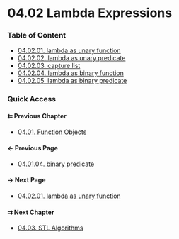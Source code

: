 # 04.02 Lambda Expressions

### Table of Content

* [04.02.01. lambda as unary function](./01.unary_function.md)
* [04.02.02. lambda as unary predicate](./02.unary_predicate.md)
* [04.02.03. capture list](./03.capture_list.md)
* [04.02.04. lambda as binary function](./04.binary_function.md)
* [04.02.05. lambda as binary predicate](./05.binary_predicate.md)

### Quick Access

<div class="previous_chapter pagination">

#### &#8647; Previous Chapter

* [04.01. Function Objects](./../../04.more_stl/01.function_object/README.md)
</div>

<div class="previous_page pagination">

#### &#8592; Previous Page

* [04.01.04. binary predicate](./../../04.more_stl/01.function_object/04.binary_predicate.md)

</div>
<div class="next_page pagination">

#### &#8594; Next Page

* [04.02.01. lambda as unary function](./../../04.more_stl/02.lambda/01.unary_function.md)

</div>
<div class="next_chapter pagination">

#### &#8649; Next Chapter

* [04.03. STL Algorithms](./../../04.more_stl/03.algorithms/README.md)

</div>
